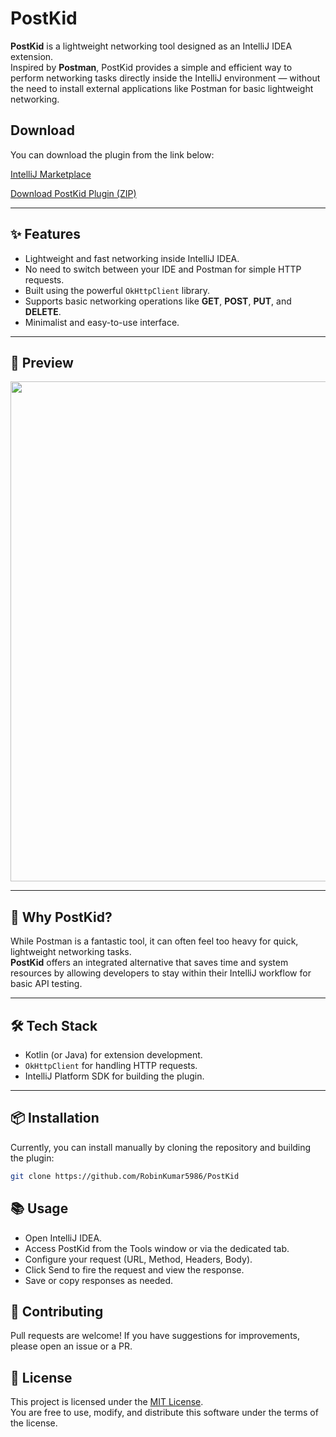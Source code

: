 # PostKid

**PostKid** is a lightweight networking tool designed as an IntelliJ IDEA extension.  
Inspired by **Postman**, PostKid provides a simple and efficient way to perform networking tasks directly inside the IntelliJ environment — without the need to install external applications like Postman for basic lightweight networking.

## Download

You can download the plugin from the link below:


[IntelliJ Marketplace](https://plugins.jetbrains.com/plugin/27226-post-kid/versions/stable/727938)

[Download PostKid Plugin (ZIP)](https://github.com/RobinKumar5986/PostKid/blob/master/src/main/PostKid-1.0-SNAPSHOT.zip)

---
## ✨ Features

- Lightweight and fast networking inside IntelliJ IDEA.
- No need to switch between your IDE and Postman for simple HTTP requests.
- Built using the powerful `OkHttpClient` library.
- Supports basic networking operations like **GET**, **POST**, **PUT**, and **DELETE**.
- Minimalist and easy-to-use interface.

---
## 📸 Preview

<img src="https://github.com/user-attachments/assets/d7a89df5-4a28-4177-96d6-b9c3a14a2f3a" width="800"/>

---
## 🚀 Why PostKid?

While Postman is a fantastic tool, it can often feel too heavy for quick, lightweight networking tasks.  
**PostKid** offers an integrated alternative that saves time and system resources by allowing developers to stay within their IntelliJ workflow for basic API testing.

---
## 🛠️ Tech Stack

- Kotlin (or Java) for extension development.
- `OkHttpClient` for handling HTTP requests.
- IntelliJ Platform SDK for building the plugin.

---

## 📦 Installation

Currently, you can install manually by cloning the repository and building the plugin:

```bash
git clone https://github.com/RobinKumar5986/PostKid
```

## 📚 Usage
- Open IntelliJ IDEA.
- Access PostKid from the Tools window or via the dedicated tab.
- Configure your request (URL, Method, Headers, Body).
- Click Send to fire the request and view the response.
- Save or copy responses as needed.

## 🤝 Contributing

Pull requests are welcome!
If you have suggestions for improvements, please open an issue or a PR.

## 📄 License

This project is licensed under the [MIT License](LICENSE).  
You are free to use, modify, and distribute this software under the terms of the license.

